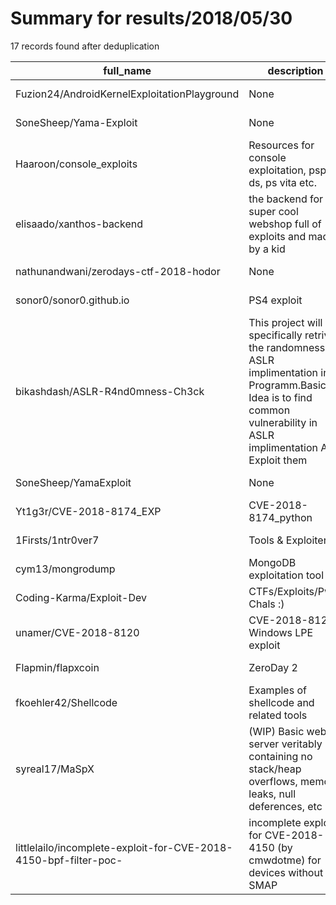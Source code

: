 
# Summary for results/2018/05/30
    
17 records found after deduplication

| full_name | description | html_url | matched_list | matched_count | pushed_at | size | stargazers_count | language | forks_count |
|------------------------------------------------------------------|-----------------------------------------------------------------------------------------------------------------------------------------------------------------------------------|-------------------------------------------------------------------------------------|---------------------------------|-----------------|---------------------------|--------|--------------------|-------------|---------------|
| Fuzion24/AndroidKernelExploitationPlayground | None | https://github.com/Fuzion24/AndroidKernelExploitationPlayground | ['exploit'] | 1 | 2018-05-30 18:46:50+00:00 | 31030 | 482 | C | 156 |
| SoneSheep/Yama-Exploit | None | https://github.com/SoneSheep/Yama-Exploit | ['exploit'] | 1 | 2018-05-30 03:38:04+00:00 | 0 | 0 | | 0 |
| Haaroon/console_exploits | Resources for console exploitation, psp, ds, ps vita etc. | https://github.com/Haaroon/console_exploits | ['exploit'] | 1 | 2018-05-30 11:38:51+00:00 | 3 | 5 | | 0 |
| elisaado/xanthos-backend | the backend for a super cool webshop full of exploits and made by a kid | https://github.com/elisaado/xanthos-backend | ['exploit'] | 1 | 2018-05-30 08:51:19+00:00 | 1 | 0 | | 0 |
| nathunandwani/zerodays-ctf-2018-hodor | None | https://github.com/nathunandwani/zerodays-ctf-2018-hodor | ['zeroday'] | 1 | 2018-05-30 08:47:29+00:00 | 25 | 0 | C# | 0 |
| sonor0/sonor0.github.io | PS4 exploit | https://github.com/sonor0/sonor0.github.io | ['exploit'] | 1 | 2018-05-30 08:36:11+00:00 | 483 | 0 | JavaScript | 0 |
| bikashdash/ASLR-R4nd0mness-Ch3ck | This project will specifically retrive the randomness of ASLR implimentation in a Programm.Basically Idea is to find common vulnerability in ASLR implimentation And Exploit them | https://github.com/bikashdash/ASLR-R4nd0mness-Ch3ck | ['exploit'] | 1 | 2018-05-30 08:00:17+00:00 | 0 | 0 | | 0 |
| SoneSheep/YamaExploit | None | https://github.com/SoneSheep/YamaExploit | ['exploit'] | 1 | 2018-05-30 06:09:41+00:00 | 153 | 0 | | 0 |
| Yt1g3r/CVE-2018-8174_EXP | CVE-2018-8174_python | https://github.com/Yt1g3r/CVE-2018-8174_EXP | ['cve-2'] | 1 | 2018-05-30 03:33:14+00:00 | 6 | 134 | Python | 61 |
| 1Firsts/1ntr0ver7 | Tools & Exploiter | https://github.com/1Firsts/1ntr0ver7 | ['exploit'] | 1 | 2018-05-30 07:03:31+00:00 | 2111 | 0 | CSS | 0 |
| cym13/mongrodump | MongoDB exploitation tool | https://github.com/cym13/mongrodump | ['exploit'] | 1 | 2018-05-30 06:05:25+00:00 | 44 | 0 | D | 1 |
| Coding-Karma/Exploit-Dev | CTFs/Exploits/Pwn Chals :) | https://github.com/Coding-Karma/Exploit-Dev | ['exploit'] | 1 | 2018-05-30 14:33:41+00:00 | 8 | 3 | Python | 0 |
| unamer/CVE-2018-8120 | CVE-2018-8120 Windows LPE exploit | https://github.com/unamer/CVE-2018-8120 | ['cve-2', 'exploit'] | 2 | 2018-05-30 13:09:54+00:00 | 357 | 461 | C++ | 207 |
| Flapmin/flapxcoin | ZeroDay 2 | https://github.com/Flapmin/flapxcoin | ['zeroday'] | 1 | 2018-05-30 05:28:35+00:00 | 217169 | 0 | C++ | 0 |
| fkoehler42/Shellcode | Examples of shellcode and related tools | https://github.com/fkoehler42/Shellcode | ['shellcode'] | 1 | 2018-05-30 15:22:04+00:00 | 5 | 0 | Assembly | 0 |
| syreal17/MaSpX | (WIP) Basic web server veritably containing no stack/heap overflows, memory leaks, null deferences, etc | https://github.com/syreal17/MaSpX | ['heap overflow'] | 1 | 2018-05-30 21:42:25+00:00 | 15921 | 0 | Ada | 1 |
| littlelailo/incomplete-exploit-for-CVE-2018-4150-bpf-filter-poc- | incomplete exploit for CVE-2018-4150 (by cmwdotme) for devices without SMAP | https://github.com/littlelailo/incomplete-exploit-for-CVE-2018-4150-bpf-filter-poc- | ['cve poc', 'cve-2', 'exploit'] | 3 | 2018-05-30 14:39:55+00:00 | 12 | 6 | Objective-C | 1 |
